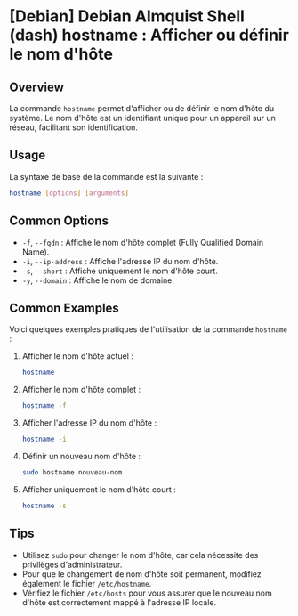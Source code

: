 # [Debian] Debian Almquist Shell (dash) hostname : Afficher ou définir le nom d'hôte

## Overview
La commande `hostname` permet d'afficher ou de définir le nom d'hôte du système. Le nom d'hôte est un identifiant unique pour un appareil sur un réseau, facilitant son identification.

## Usage
La syntaxe de base de la commande est la suivante :

```bash
hostname [options] [arguments]
```

## Common Options
- `-f`, `--fqdn` : Affiche le nom d'hôte complet (Fully Qualified Domain Name).
- `-i`, `--ip-address` : Affiche l'adresse IP du nom d'hôte.
- `-s`, `--short` : Affiche uniquement le nom d'hôte court.
- `-y`, `--domain` : Affiche le nom de domaine.

## Common Examples
Voici quelques exemples pratiques de l'utilisation de la commande `hostname` :

1. Afficher le nom d'hôte actuel :

    ```bash
    hostname
    ```

2. Afficher le nom d'hôte complet :

    ```bash
    hostname -f
    ```

3. Afficher l'adresse IP du nom d'hôte :

    ```bash
    hostname -i
    ```

4. Définir un nouveau nom d'hôte :

    ```bash
    sudo hostname nouveau-nom
    ```

5. Afficher uniquement le nom d'hôte court :

    ```bash
    hostname -s
    ```

## Tips
- Utilisez `sudo` pour changer le nom d'hôte, car cela nécessite des privilèges d'administrateur.
- Pour que le changement de nom d'hôte soit permanent, modifiez également le fichier `/etc/hostname`.
- Vérifiez le fichier `/etc/hosts` pour vous assurer que le nouveau nom d'hôte est correctement mappé à l'adresse IP locale.